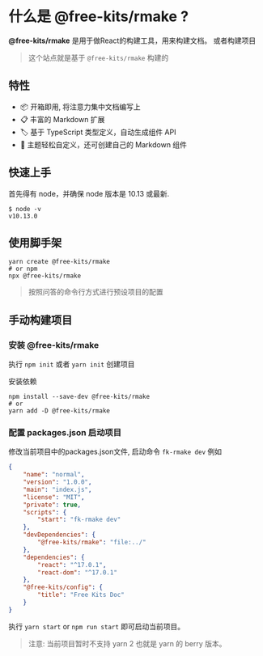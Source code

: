 <!--
nav:
    title: 文档
group:
    title: 入门
title: 简介
-->

# 什么是 @free-kits/rmake ?

**@free-kits/rmake** 是用于做React的构建工具，用来构建文档。 或者构建项目

> 这个站点就是基于 `@free-kits/rmake` 构建的

## 特性

- 📦 开箱即用, 将注意力集中文档编写上
- 📋 丰富的 Markdown 扩展
- 🏷 基于 TypeScript 类型定义，自动生成组件 API
- 🎨 主题轻松自定义，还可创建自己的 Markdown 组件

## 快速上手

首先得有 node，并确保 node 版本是 10.13 或最新.

```shell
$ node -v
v10.13.0
```

## 使用脚手架

```shell
yarn create @free-kits/rmake
# or npm
npx @free-kits/rmake
```

> 按照问答的命令行方式进行预设项目的配置

## 手动构建项目

### 安装 @free-kits/rmake

执行 `npm init` 或者 `yarn init` 创建项目

安装依赖

```shell
npm install --save-dev @free-kits/rmake
# or
yarn add -D @free-kits/rmake
```

### 配置 packages.json 启动项目

修改当前项目中的packages.json文件, 启动命令 `fk-rmake dev` 例如

```json
{
    "name": "normal",
    "version": "1.0.0",
    "main": "index.js",
    "license": "MIT",
    "private": true,
    "scripts": {
        "start": "fk-rmake dev"
    },
    "devDependencies": {
        "@free-kits/rmake": "file:../"
    },
    "dependencies": {
        "react": "^17.0.1",
        "react-dom": "^17.0.1"
    },
    "@free-kits/config": {
        "title": "Free Kits Doc"
    }
}
```

执行 `yarn start` or `npm run start` 即可启动当前项目。

> 注意: 当前项目暂时不支持 yarn 2 也就是 yarn 的 berry 版本。
